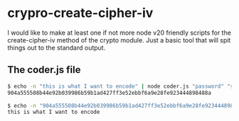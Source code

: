 # crypro-create-cipher-iv

I would like to make at least one if not more node v20 friendly scripts for the create-cipher-iv method of the crypto module. Just a basic tool that will spit things out to the standard output.

## The coder.js file

```bash
$ echo -n "this is what I want to encode" | node coder.js "password" "salt" "AES-256-CBC" "cipher"
904a555508b44e92b039986b59b1ad427ff3e52ebbf6a9e28fe923444898488a
```

```bash
$ echo -n "904a555508b44e92b039986b59b1ad427ff3e52ebbf6a9e28fe923444898488a" | node coder.js "password" "salt" "AES-256-CBC" "decipher"
this is what I want to encode
```
